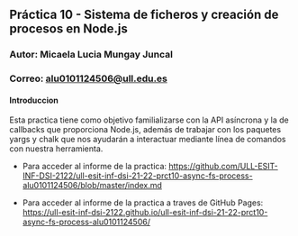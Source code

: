 ## Práctica 10 - Sistema de ficheros y creación de procesos en Node.js

### Autor: Micaela Lucia Mungay Juncal
### Correo: alu0101124506@ull.edu.es

#### Introduccion

Esta practica tiene como objetivo familializarse con la API asíncrona y la de callbacks que proporciona Node.js, además de trabajar con los paquetes yargs y chalk que nos ayudarán a interactuar mediante línea de comandos con nuestra herramienta.


- Para acceder al informe de la practica: https://github.com/ULL-ESIT-INF-DSI-2122/ull-esit-inf-dsi-21-22-prct10-async-fs-process-alu0101124506/blob/master/index.md

- Para acceder al informe de la practica a traves de GitHub Pages: https://ull-esit-inf-dsi-2122.github.io/ull-esit-inf-dsi-21-22-prct10-async-fs-process-alu0101124506/